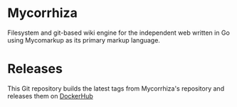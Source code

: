 ﻿# Mycorrhiza

Filesystem and git-based wiki engine for the independent web written in Go using Mycomarkup as its primary markup language.

# Releases

This Git repository builds the latest tags from Mycorrhiza's repository and releases them on [DockerHub](https://hub.docker.com/repository/docker/jrasanen/mycorrhiza-docker/)

